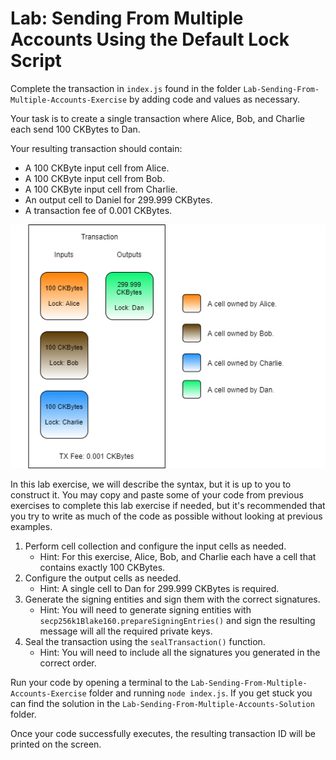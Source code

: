 # Lab: Sending From Multiple Accounts Using the Default Lock Script

Complete the transaction in `index.js` found in the folder `Lab-Sending-From-Multiple-Accounts-Exercise` by adding code and values as necessary.

Your task is to create a single transaction where Alice, Bob, and Charlie each send 100 CKBytes to Dan.

Your resulting transaction should contain:

* A 100 CKByte input cell from Alice.
* A 100 CKByte input cell from Bob.
* A 100 CKByte input cell from Charlie.
* An output cell to Daniel for 299.999 CKBytes.
* A transaction fee of 0.001 CKBytes.

![](../.gitbook/assets/transaction-structure%20%285%29.png)

In this lab exercise, we will describe the syntax, but it is up to you to construct it. You may copy and paste some of your code from previous exercises to complete this lab exercise if needed, but it's recommended that you try to write as much of the code as possible without looking at previous examples.

1. Perform cell collection and configure the input cells as needed.
   * Hint: For this exercise, Alice, Bob, and Charlie each have a cell that contains exactly 100 CKBytes.
2. Configure the output cells as needed.
   * Hint: A single cell to Dan for 299.999 CKBytes is required.
3. Generate the signing entities and sign them with the correct signatures.
   * Hint: You will need to generate signing entities with `secp256k1Blake160.prepareSigningEntries()` and sign the resulting message will all the required private keys.
4. Seal the transaction using the `sealTransaction()` function.
   * Hint: You will need to include all the signatures you generated in the correct order.

Run your code by opening a terminal to the `Lab-Sending-From-Multiple-Accounts-Exercise` folder and running `node index.js`. If you get stuck you can find the solution in the `Lab-Sending-From-Multiple-Accounts-Solution` folder.

Once your code successfully executes, the resulting transaction ID will be printed on the screen.

